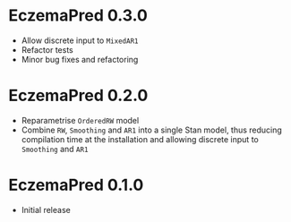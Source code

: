# EczemaPred 0.3.0

- Allow discrete input to `MixedAR1`
- Refactor tests
- Minor bug fixes and refactoring

# EczemaPred 0.2.0

- Reparametrise `OrderedRW` model
- Combine `RW`, `Smoothing` and `AR1` into a single Stan model, thus reducing compilation time at the installation and allowing discrete input to `Smoothing` and `AR1`

# EczemaPred 0.1.0

- Initial release
